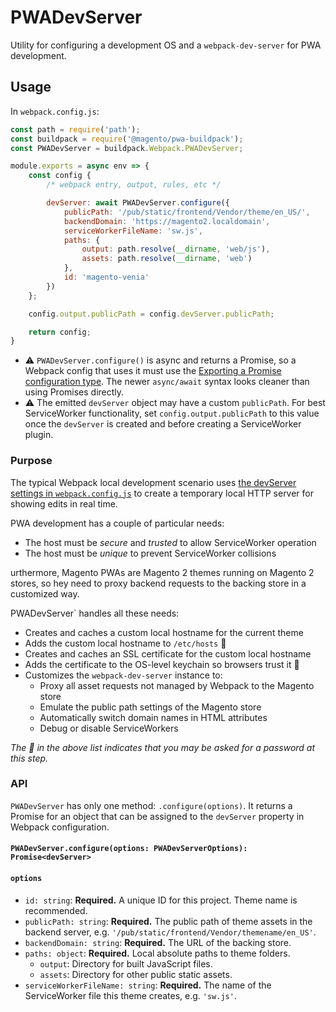 # PWADevServer

Utility for configuring a development OS and a `webpack-dev-server` for PWA
development.

## Usage

In `webpack.config.js`:

```js
const path = require('path');
const buildpack = require('@magento/pwa-buildpack');
const PWADevServer = buildpack.Webpack.PWADevServer;

module.exports = async env => {
    const config {
        /* webpack entry, output, rules, etc */

        devServer: await PWADevServer.configure({
            publicPath: '/pub/static/frontend/Vendor/theme/en_US/',
            backendDomain: 'https://magento2.localdomain',
            serviceWorkerFileName: 'sw.js',
            paths: {
                output: path.resolve(__dirname, 'web/js'),
                assets: path.resolve(__dirname, 'web')
            },
            id: 'magento-venia'
        })
    };

    config.output.publicPath = config.devServer.publicPath;

    return config;
}
```

- ⚠️ `PWADevServer.configure()` is async and returns a Promise, so a Webpack
    config that uses it must use the [Exporting a Promise configuration type](https://webpack.js.org/configuration/configuration-types/#exporting-a-promise).
    The newer `async/await` syntax looks cleaner than using Promises directly.
- ⚠️ The emitted `devServer` object may have a custom `publicPath`. For best
    ServiceWorker functionality, set `config.output.publicPath` to this value
    once the `devServer` is created and before creating a ServiceWorker plugin.

### Purpose

The typical Webpack local development scenario uses [the devServer settings in
`webpack.config.js`](https://webpack.js.org/configuration/dev-server/) to create
a temporary local HTTP server for showing edits in real time.

PWA development has a couple of particular needs:

- The host must be _secure_ and _trusted_ to allow ServiceWorker operation
- The host must be _unique_ to prevent ServiceWorker collisions

urthermore, Magento PWAs are Magento 2 themes running on Magento 2 stores, so
hey need to proxy backend requests to the backing store in a customized way.

PWADevServer` handles all these needs:

- Creates and caches a custom local hostname for the current theme
- Adds the custom local hostname to `/etc/hosts`   🔐
- Creates and caches an SSL certificate for the custom local hostname
- Adds the certificate to the OS-level keychain so browsers trust it  🔐
- Customizes the `webpack-dev-server` instance to:
  - Proxy all asset requests not managed by Webpack to the Magento store
  - Emulate the public path settings of the Magento store
  - Automatically switch domain names in HTML attributes
  - Debug or disable ServiceWorkers

*The 🔐  in the above list indicates that you may be asked for a password at
this step.*

### API

`PWADevServer` has only one method: `.configure(options)`. It returns a Promise
for an object that can be assigned to the `devServer` property in Webpack
configuration.

#### `PWADevServer.configure(options: PWADevServerOptions): Promise<devServer>`

#### `options`

- `id: string`: **Required.** A unique ID for this project. Theme name is
  recommended.
- `publicPath: string`: **Required.** The public path of theme assets in the
   backend server, e.g. `'/pub/static/frontend/Vendor/themename/en_US'`.
- `backendDomain: string`: **Required.** The URL of the backing store.
- `paths: object`: **Required.** Local absolute paths to theme folders.
  - `output`: Directory for built JavaScript files.
  - `assets`: Directory for other public static assets.
- `serviceWorkerFileName: string`: **Required.** The name of the ServiceWorker
  file this theme creates, e.g. `'sw.js'`.
